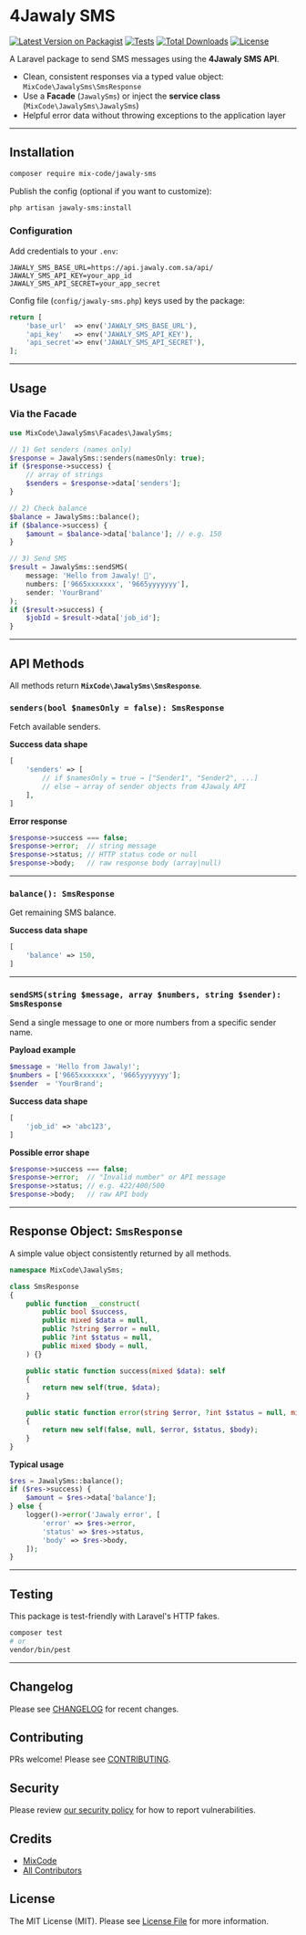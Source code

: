 # 4Jawaly SMS

[![Latest Version on Packagist](https://img.shields.io/packagist/v/mix-code/jawaly-sms.svg?style=flat-square)](https://packagist.org/packages/mix-code/jawaly-sms)
[![Tests](https://img.shields.io/github/actions/workflow/status/mix-code/jawaly-sms/run-tests.yml?branch=main&label=tests&style=flat-square)](https://github.com/mix-code/jawaly-sms/actions/workflows/run-tests.yml)
[![Total Downloads](https://img.shields.io/packagist/dt/mix-code/jawaly-sms.svg?style=flat-square)](https://packagist.org/packages/mix-code/jawaly-sms)
[![License](https://img.shields.io/packagist/l/mix-code/jawaly-sms.svg?style=flat-square)](LICENSE.md)

A Laravel package to send SMS messages using the **4Jawaly SMS API**.

-   Clean, consistent responses via a typed value object: `MixCode\JawalySms\SmsResponse`
-   Use a **Facade** (`JawalySms`) or inject the **service class** (`MixCode\JawalySms\JawalySms`)
-   Helpful error data without throwing exceptions to the application layer

---

## Installation

```bash
composer require mix-code/jawaly-sms
```

Publish the config (optional if you want to customize):

```bash
php artisan jawaly-sms:install
```

### Configuration

Add credentials to your `.env`:

```dotenv
JAWALY_SMS_BASE_URL=https://api.jawaly.com.sa/api/
JAWALY_SMS_API_KEY=your_app_id
JAWALY_SMS_API_SECRET=your_app_secret
```

Config file (`config/jawaly-sms.php`) keys used by the package:

```php
return [
    'base_url'  => env('JAWALY_SMS_BASE_URL'),
    'api_key'   => env('JAWALY_SMS_API_KEY'),
    'api_secret'=> env('JAWALY_SMS_API_SECRET'),
];
```

---

## Usage

### Via the Facade

```php
use MixCode\JawalySms\Facades\JawalySms;

// 1) Get senders (names only)
$response = JawalySms::senders(namesOnly: true);
if ($response->success) {
    // array of strings
    $senders = $response->data['senders'];
}

// 2) Check balance
$balance = JawalySms::balance();
if ($balance->success) {
    $amount = $balance->data['balance']; // e.g. 150
}

// 3) Send SMS
$result = JawalySms::sendSMS(
    message: 'Hello from Jawaly! 🚀',
    numbers: ['9665xxxxxxx', '9665yyyyyyy'],
    sender: 'YourBrand'
);
if ($result->success) {
    $jobId = $result->data['job_id'];
}
```

---

## API Methods

All methods return **`MixCode\JawalySms\SmsResponse`**.

### `senders(bool $namesOnly = false): SmsResponse`

Fetch available senders.

**Success data shape**

```php
[
    'senders' => [
        // if $namesOnly = true → ["Sender1", "Sender2", ...]
        // else → array of sender objects from 4Jawaly API
    ],
]
```

**Error response**

```php
$response->success === false;
$response->error;  // string message
$response->status; // HTTP status code or null
$response->body;   // raw response body (array|null)
```

---

### `balance(): SmsResponse`

Get remaining SMS balance.

**Success data shape**

```php
[
    'balance' => 150,
]
```

---

### `sendSMS(string $message, array $numbers, string $sender): SmsResponse`

Send a single message to one or more numbers from a specific sender name.

**Payload example**

```php
$message = 'Hello from Jawaly!';
$numbers = ['9665xxxxxxx', '9665yyyyyyy'];
$sender  = 'YourBrand';
```

**Success data shape**

```php
[
    'job_id' => 'abc123',
]
```

**Possible error shape**

```php
$response->success === false;
$response->error;  // "Invalid number" or API message
$response->status; // e.g. 422/400/500
$response->body;   // raw API body
```

---

## Response Object: `SmsResponse`

A simple value object consistently returned by all methods.

```php
namespace MixCode\JawalySms;

class SmsResponse
{
    public function __construct(
        public bool $success,
        public mixed $data = null,
        public ?string $error = null,
        public ?int $status = null,
        public mixed $body = null,
    ) {}

    public static function success(mixed $data): self
    {
        return new self(true, $data);
    }

    public static function error(string $error, ?int $status = null, mixed $body = null): self
    {
        return new self(false, null, $error, $status, $body);
    }
}
```

**Typical usage**

```php
$res = JawalySms::balance();
if ($res->success) {
    $amount = $res->data['balance'];
} else {
    logger()->error('Jawaly error', [
        'error' => $res->error,
        'status' => $res->status,
        'body' => $res->body,
    ]);
}
```

---

## Testing

This package is test-friendly with Laravel's HTTP fakes.

```bash
composer test
# or
vendor/bin/pest
```

---

## Changelog

Please see [CHANGELOG](CHANGELOG.md) for recent changes.

## Contributing

PRs welcome! Please see [CONTRIBUTING](CONTRIBUTING.md).

## Security

Please review [our security policy](SECURITY.md) for how to report vulnerabilities.

## Credits

-   [MixCode](https://github.com/mix-code)
-   [All Contributors](CONTRIBUTORS.md)

## License

The MIT License (MIT). Please see [License File](LICENSE.md) for more information.
